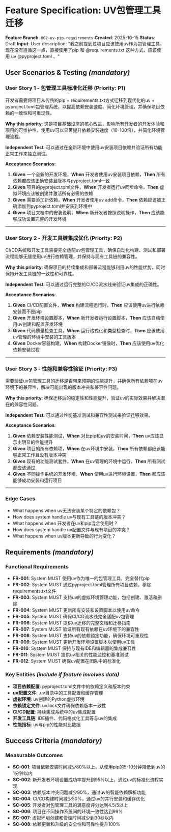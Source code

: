 # Feature Specification: UV包管理工具迁移

**Feature Branch**: `002-uv-pip-requirements`
**Created**: 2025-10-15
**Status**: Draft
**Input**: User description: "我之前提到过项目应该使用uv作为包管理工具，现在没有遵循这一点，直接使用了pip 和 @requirements.txt 这种方式，应该使用 uv @pyproject.toml 、"

## User Scenarios & Testing *(mandatory)*

<!--
  IMPORTANT: User stories should be PRIORITIZED as user journeys ordered by importance.
  Each user story/journey must be INDEPENDENTLY TESTABLE - meaning if you implement just ONE of them,
  you should still have a viable MVP (Minimum Viable Product) that delivers value.
  
  Assign priorities (P1, P2, P3, etc.) to each story, where P1 is the most critical.
  Think of each story as a standalone slice of functionality that can be:
  - Developed independently
  - Tested independently
  - Deployed independently
  - Demonstrated to users independently
-->

### User Story 1 - 包管理工具标准化迁移 (Priority: P1)

开发者需要将项目从传统的pip + requirements.txt方式迁移到现代化的uv + pyproject.toml包管理系统，以提高依赖安装速度、简化环境管理，并确保项目依赖的一致性和可重现性。

**Why this priority**: 这是项目基础设施的核心改进，影响所有开发者的开发体验和项目的可维护性。使用uv可以显著提升依赖安装速度（10-100倍），并简化环境管理流程。

**Independent Test**: 可以通过在全新环境中使用uv安装项目依赖并验证所有功能正常工作来独立测试。

**Acceptance Scenarios**:

1. **Given** 一个全新的开发环境，**When** 开发者使用uv安装项目依赖，**Then** 所有依赖都应该正确安装且版本与pyproject.toml一致
2. **Given** 项目的pyproject.toml文件，**When** 开发者运行uv同步命令，**Then** 虚拟环境应该被创建并激活所有必需的依赖
3. **Given** 需要添加新依赖，**When** 开发者使用uv add命令，**Then** 依赖应该被正确添加到pyproject.toml并安装到环境中
4. **Given** 项目文档中的安装说明，**When** 新开发者按照说明操作，**Then** 应该能够成功设置完整的开发环境

---

### User Story 2 - 开发工具链集成优化 (Priority: P2)

CI/CD系统和开发工具需要完全适配uv包管理工具，确保自动化构建、测试和部署流程能够无缝使用uv进行依赖管理，并保持与现有工具链的兼容性。

**Why this priority**: 确保项目的持续集成和部署流程能够利用uv的性能优势，同时保持开发工具链的一致性和可靠性。

**Independent Test**: 可以通过运行完整的CI/CD流水线来验证uv集成的正确性。

**Acceptance Scenarios**:

1. **Given** CI/CD配置文件，**When** 构建流程运行时，**Then** 应该使用uv进行依赖安装而不是pip
2. **Given** 开发环境设置脚本，**When** 新开发者运行设置脚本，**Then** 应该自动使用uv创建和配置开发环境
3. **Given** 代码质量检查工具，**When** 运行格式化和类型检查时，**Then** 应该使用uv管理的环境中安装的工具版本
4. **Given** Docker容器构建，**When** 构建Docker镜像时，**Then** 应该使用uv优化依赖安装过程

---

### User Story 3 - 性能和兼容性验证 (Priority: P3)

需要验证uv包管理工具的迁移是否带来预期的性能提升，并确保所有依赖项在uv环境下的兼容性，解决可能出现的版本冲突和兼容性问题。

**Why this priority**: 确保迁移后的稳定性和性能提升，验证uv的实际效果并解决潜在的兼容性问题。

**Independent Test**: 可以通过性能基准测试和兼容性测试来验证迁移效果。

**Acceptance Scenarios**:

1. **Given** 依赖安装性能测试，**When** 对比pip和uv的安装时间，**Then** uv应该显示出明显的性能提升
2. **Given** 项目的所有依赖项，**When** 在uv环境中安装，**Then** 所有依赖都应该能够正常工作且没有版本冲突
3. **Given** 现有的功能测试套件，**When** 在uv管理的环境中运行，**Then** 所有测试都应该通过
4. **Given** 不同操作系统的开发环境，**When** 使用uv进行环境设置，**Then** 都应该能够成功安装和运行项目

---

### Edge Cases

- What happens when uv无法安装某个特定的依赖包？
- How does system handle uv与现有工具链的版本冲突？
- What happens when 开发者在uv和pip混合使用时？
- How does system handle uv配置文件与现有项目的冲突？
- What happens when uv版本更新导致的行为变化？

## Requirements *(mandatory)*

<!--
  ACTION REQUIRED: The content in this section represents placeholders.
  Fill them out with the right functional requirements.
-->

### Functional Requirements

- **FR-001**: System MUST 使用uv作为唯一的包管理工具，完全替代pip
- **FR-002**: System MUST 通过pyproject.toml管理所有项目依赖，移除requirements.txt文件
- **FR-003**: System MUST 支持uv的虚拟环境管理功能，包括创建、激活和删除
- **FR-004**: System MUST 更新所有安装和设置脚本以使用uv命令
- **FR-005**: System MUST 确保CI/CD流水线完全适配uv包管理
- **FR-006**: System MUST 提供uv迁移的完整文档和迁移指南
- **FR-007**: System MUST 验证所有现有依赖在uv环境下的兼容性
- **FR-008**: System MUST 支持uv的依赖锁定功能，确保环境可重现性
- **FR-009**: System MUST 更新开发环境设置脚本以使用uv工具
- **FR-010**: System MUST 保持与现有IDE和编辑器的集成兼容性
- **FR-011**: System MUST 提供uv相关的性能监控和基准测试
- **FR-012**: System MUST 确保uv配置在团队中的标准化

### Key Entities *(include if feature involves data)*

- **项目依赖配置**: pyproject.toml文件中的依赖定义和版本约束
- **uv配置文件**: .uv目录中的工具配置和缓存管理
- **虚拟环境**: uv创建的Python虚拟环境
- **依赖锁定文件**: uv.lock文件确保依赖版本一致性
- **CI/CD配置**: 持续集成系统中的uv集成配置
- **开发工具链**: IDE插件、代码格式化工具等与uv的集成
- **性能指标**: uv与pip的性能对比数据

## Success Criteria *(mandatory)*

<!--
  ACTION REQUIRED: Define measurable success criteria.
  These must be technology-agnostic and measurable.
-->

### Measurable Outcomes

- **SC-001**: 项目依赖安装时间减少80%以上，从使用pip的5-10分钟降低到uv的1分钟以内
- **SC-002**: 新开发者环境设置成功率提升到95%以上，通过uv的标准化流程实现
- **SC-003**: 依赖版本冲突问题减少90%，通过uv的智能依赖解析功能
- **SC-004**: CI/CD构建时间减少50%，通过uv的并行安装和缓存优化
- **SC-005**: 开发者对包管理工具的满意度评分达到4.5/5以上
- **SC-006**: 项目在不同操作系统间的环境一致性达到99%
- **SC-007**: 虚拟环境创建和管理时间减少到30秒以内
- **SC-008**: 依赖更新和升级的安全性和可靠性提升100%

